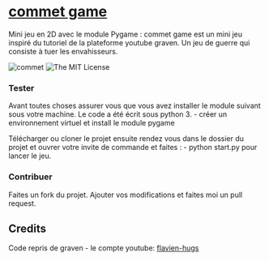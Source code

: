 # [commet game](https://github.com/flavien-hugs/commet)
Mini jeu en 2D avec le module Pygame : commet game est un mini jeu inspiré du tutoriel de la plateforme youtube graven. Un jeu de guerre qui consiste à tuer les envahisseurs.

![[commet](https://github.com/flavien-hugs/commet)](https://img.shields.io/badge/unsta-live--demo-orange.svg?style=flat)
![The MIT License](http://img.shields.io/badge/License-MIT-green.svg?style=flat)

### Tester

Avant toutes choses assurer vous que vous avez installer le module suivant sous votre machine. Le code a été écrit sous python 3.
	- créer un environnement virtuel et install le module pygame

Télécharger ou cloner le projet ensuite rendez vous dans le dossier
du projet et ouvrer votre invite de commande et faites :
	- python start.py pour lancer le jeu.

### Contribuer

Faites un fork du projet. Ajouter vos modifications et faites moi un
pull request.

Credits
------------

Code repris de graven - le compte youtube: [flavien-hugs](https://twitter.com/flavien_hugs)